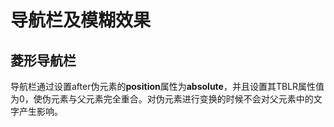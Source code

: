 # 导航栏及模糊效果

## 菱形导航栏

导航栏通过设置after伪元素的**position**属性为**absolute**，并且设置其TBLR属性值为0，使伪元素与父元素完全重合。对伪元素进行变换的时候不会对父元素中的文字产生影响。
